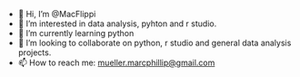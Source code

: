 - 👋 Hi, I’m @MacFlippi
- 👀 I’m interested in data analysis, pyhton and r studio.
- 🌱 I’m currently learning python
- 💞️ I’m looking to collaborate on python, r studio and general data analysis projects.
- 📫 How to reach me: mueller.marcphillip@gmail.com

<!---
MacFlippi/MacFlippi is a ✨ special ✨ repository because its `README.md` (this file) appears on your GitHub profile.
You can click the Preview link to take a look at your changes.
--->
